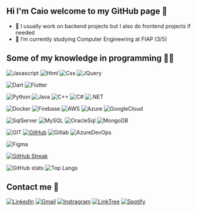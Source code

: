 ## Hi I'm Caio welcome to my GitHub page 👋
- 🔭 I usually work on backend projects but I also do frontend projects if needed
- 🌱 I’m currently studying Computer Engineering at FIAP (3/5)

## Some of my knowledge in programming 👨‍💻

![Javascript](https://img.shields.io/badge/JavaScript-323330?style=for-the-badge&logo=javascript&logoColor=F7DF1E)
![Html](https://img.shields.io/badge/HTML5-E34F26?style=for-the-badge&logo=html5&logoColor=white)
![Css](https://img.shields.io/badge/CSS3-1572B6?style=for-the-badge&logo=css3&logoColor=white)
![JQuery](https://img.shields.io/badge/jQuery-0769AD?style=for-the-badge&logo=jquery&logoColor=white)

![Dart](https://img.shields.io/badge/dart-%230175C2.svg?style=for-the-badge&logo=dart&logoColor=white)
![Flutter](https://img.shields.io/badge/Flutter-%2302569B.svg?style=for-the-badge&logo=Flutter&logoColor=white)

![Python](https://img.shields.io/badge/Python-FFD43B?style=for-the-badge&logo=python&logoColor=blue)
![Java](https://img.shields.io/badge/Java-ED8B00?style=for-the-badge&logo=openjdk&logoColor=white)
![C++](https://img.shields.io/badge/C%2B%2B-00599C?style=for-the-badge&logo=c%2B%2B&logoColor=white)
![C#](https://img.shields.io/badge/C%23-239120?style=for-the-badge&logo=c-sharp&logoColor=white)
![.NET](https://img.shields.io/badge/.NET-512BD4?style=for-the-badge&logo=dotnet&logoColor=white)

![Docker](https://img.shields.io/badge/Docker-2CA5E0?style=for-the-badge&logo=docker&logoColor=white)
![Firebase](https://img.shields.io/badge/firebase-ffca28?style=for-the-badge&logo=firebase&logoColor=black)
![AWS](https://img.shields.io/badge/AWS-%23FF9900.svg?style=for-the-badge&logo=amazon-aws&logoColor=white)
![Azure](https://img.shields.io/badge/azure-%230072C6.svg?style=for-the-badge&logo=azure-devops&logoColor=white)
![GoogleCloud](https://img.shields.io/badge/Google_Cloud-4285F4?style=for-the-badge&logo=google-cloud&logoColor=white)

![SqlServer](https://img.shields.io/badge/Microsoft_SQL_Server-CC2927?style=for-the-badge&logo=microsoft-sql-server&logoColor=white)
![MySQL](https://img.shields.io/badge/MySQL-00000F?style=for-the-badge&logo=mysql&logoColor=white)
![OracleSql](https://img.shields.io/badge/Oracle-F80000?style=for-the-badge&logo=Oracle&logoColor=white)
![MongoDB](https://img.shields.io/badge/MongoDB-%234ea94b.svg?style=for-the-badge&logo=mongodb&logoColor=white)

![GIT](https://img.shields.io/badge/GIT-E44C30?style=for-the-badge&logo=git&logoColor=white)
[![GitHub](https://img.shields.io/badge/GitHub-100000?style=for-the-badge&logo=github&logoColor=white)](https://github.com/CaioMBA)
![Gitlab](https://img.shields.io/badge/GitLab-330F63?style=for-the-badge&logo=gitlab&logoColor=white)
![AzureDevOps](https://img.shields.io/badge/Azure_DevOps-0078D7?style=for-the-badge&logo=azure-devops&logoColor=white)

![Figma](https://img.shields.io/badge/Figma-F24E1E?style=for-the-badge&logo=figma&logoColor=white)

[![GitHub Streak](https://streak-stats.demolab.com?user=CaioMBA&theme=dark&hide_border=true&border_radius=5)](https://git.io/streak-stats)

![GitHub stats](https://github-readme-stats.vercel.app/api?username=CaioMBA&show_icons=true&theme=dark&count_private=true)
![Top Langs](https://github-readme-stats.vercel.app/api/top-langs/?username=CaioMBA&layout=compact&theme=dark)

## Contact me 🔎
[![LinkedIn](https://img.shields.io/badge/linkedin-%230077B5.svg?style=for-the-badge&logo=linkedin&logoColor=white)](https://www.linkedin.com/in/caio-manoel-bezerra-de-araujo-a3093a223/)
[![Gmail](https://img.shields.io/badge/Gmail-D14836?style=for-the-badge&logo=gmail&logoColor=white)](mailto:caiombaraujo@gmail.com)
[![Instragram](https://img.shields.io/badge/Instagram-E4405F?style=for-the-badge&logo=instagram&logoColor=white)](https://www.instagram.com/caio.mba)
[![LinkTree](https://img.shields.io/badge/linktree-39E09B?style=for-the-badge&logo=linktree&logoColor=white)](https://www.linkedin.com/in/caio-mba)
[![Spotify](https://img.shields.io/badge/-@Caio_MBA-1ED760?style=for-the-badge&amp;labelColor=fff&amp;logo=Spotify&amp;link=https://open.spotify.com/user/caio_mba?si=06e99f57338a410b)](https://open.spotify.com/user/caio_mba?si=06e99f57338a410b)
